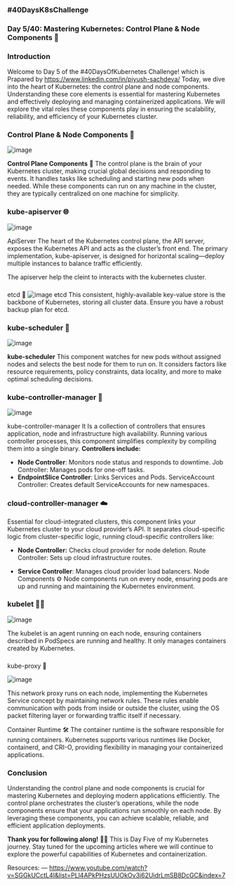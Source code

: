 ### #40DaysK8sChallenge 
### Day 5/40: Mastering Kubernetes: Control Plane & Node Components 🚀

### Introduction
 Welcome to Day 5 of the #40DaysOfKubernetes Challenge! which is Prapared by https://www.linkedin.com/in/piyush-sachdeva/ Today, we dive into the heart of Kubernetes: the control plane and node components. Understanding these core elements is essential for mastering Kubernetes and effectively deploying and managing containerized applications. We will explore the vital roles these components play in ensuring the scalability, reliability, and efficiency of your Kubernetes cluster.

### Control Plane & Node Components 🚀
![image](https://github.com/user-attachments/assets/cf019eb0-a75a-4e84-935e-7f2a61cee6e5)

**Control Plane Components** 🧠 The control plane is the brain of your Kubernetes cluster, making crucial global decisions and responding to events. It handles tasks like scheduling and starting new pods when needed. While these components can run on any machine in the cluster, they are typically centralized on one machine for simplicity.

### kube-apiserver 🌐
![image](https://github.com/user-attachments/assets/2776106b-bf88-4f87-b4dd-1a2d7715ba09)

ApiServer The heart of the Kubernetes control plane, the API server, exposes the Kubernetes API and acts as the cluster’s front end. The primary implementation, kube-apiserver, is designed for horizontal scaling—deploy multiple instances to balance traffic efficiently.

The apiserver help the cleint to interacts with the kubernetes cluster.
### 
etcd 💾
![image](https://github.com/user-attachments/assets/60c094b1-115a-4ad2-bf62-d4959e1d456b)
etcd This consistent, highly-available key-value store is the backbone of Kubernetes, storing all cluster data. Ensure you have a robust backup plan for etcd.

### kube-scheduler 📅
![image](https://github.com/user-attachments/assets/924a0d94-b135-40cf-a55c-1bb7f1f7722d)

**kube-scheduler** This component watches for new pods without assigned nodes and selects the best node for them to run on. It considers factors like resource requirements, policy constraints, data locality, and more to make optimal scheduling decisions.

### kube-controller-manager 🔧
![image](https://github.com/user-attachments/assets/a3dec3e8-ace7-4844-b286-a0f2ad516bb4)


kube-controller-manager It Is a collection of controllers that ensures application, node and infrastructure high availability. Running various controller processes, this component simplifies complexity by compiling them into a single binary. **Controllers include:**

- **Node Controller**: Monitors node status and responds to downtime. Job Controller: Manages pods for one-off tasks. 
- **EndpointSlice Controller**: Links Services and Pods. ServiceAccount Controller: Creates default ServiceAccounts for new namespaces.

###  cloud-controller-manager ☁️

 Essential for cloud-integrated clusters, this component links your Kubernetes cluster to your cloud provider’s API. It separates cloud-specific logic from cluster-specific logic, running cloud-specific controllers like:

- **Node Controller:** Checks cloud provider for node deletion. Route Controller: Sets up cloud infrastructure routes. 

- **Service Controller**: Manages cloud provider load balancers. Node Components ⚙️ Node components run on every node, ensuring pods are up and running and maintaining the Kubernetes environment.

### kubelet 👷‍♂️

![image](https://github.com/user-attachments/assets/33b7a79c-e478-43fc-883a-4d59aada1085)

The kubelet is an agent running on each node, ensuring containers described in PodSpecs are running and healthy. It only manages containers created by Kubernetes.
### 
kube-proxy 🔄

![image](https://github.com/user-attachments/assets/26501fbc-6b42-4f96-86cd-7950bee4d5a5)

 This network proxy runs on each node, implementing the Kubernetes Service concept by maintaining network rules. These rules enable communication with pods from inside or outside the cluster, using the OS packet filtering layer or forwarding traffic itself if necessary.

Container Runtime 🛠️ The container runtime is the software responsible for running containers. Kubernetes supports various runtimes like Docker, containerd, and CRI-O, providing flexibility in managing your containerized applications.

### Conclusion 
Understanding the control plane and node components is crucial for mastering Kubernetes and deploying modern applications efficiently. The control plane orchestrates the cluster’s operations, while the node components ensure that your applications run smoothly on each node. By leveraging these components, you can achieve scalable, reliable, and efficient application deployments.

**Thank you for following along!** 🙏😊 This is Day Five of my Kubernetes journey. Stay tuned for the upcoming articles where we will continue to explore the powerful capabilities of Kubernetes and containerization.

Resources: — https://www.youtube.com/watch?v=SGGkUCctL4I&list=PLl4APkPHzsUUOkOv3i62UidrLmSB8DcGC&index=7